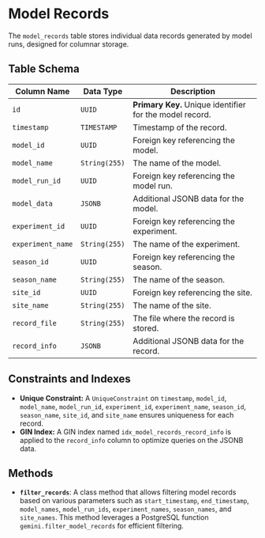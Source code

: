 # Model Records

The `model_records` table stores individual data records generated by model runs, designed for columnar storage.

## Table Schema

| Column Name       | Data Type   | Description                                                                                      |
| ----------------- | ----------- | ------------------------------------------------------------------------------------------------ |
| `id`              | `UUID`      | **Primary Key.** Unique identifier for the model record.                                         |
| `timestamp`       | `TIMESTAMP` | Timestamp of the record.                                                                         |
| `model_id`        | `UUID`      | Foreign key referencing the model.                                                               |
| `model_name`      | `String(255)` | The name of the model.                                                                           |
| `model_run_id`    | `UUID`      | Foreign key referencing the model run.                                                           |
| `model_data`      | `JSONB`     | Additional JSONB data for the model.                                                             |
| `experiment_id`   | `UUID`      | Foreign key referencing the experiment.                                                          |
| `experiment_name` | `String(255)` | The name of the experiment.                                                                      |
| `season_id`       | `UUID`      | Foreign key referencing the season.                                                              |
| `season_name`     | `String(255)` | The name of the season.                                                                          |
| `site_id`         | `UUID`      | Foreign key referencing the site.                                                                |
| `site_name`       | `String(255)` | The name of the site.                                                                            |
| `record_file`     | `String(255)` | The file where the record is stored.                                                             |
| `record_info`     | `JSONB`     | Additional JSONB data for the record.                                                            |

## Constraints and Indexes

- **Unique Constraint:** A `UniqueConstraint` on `timestamp`, `model_id`, `model_name`, `model_run_id`, `experiment_id`, `experiment_name`, `season_id`, `season_name`, `site_id`, and `site_name` ensures uniqueness for each record.
- **GIN Index:** A GIN index named `idx_model_records_record_info` is applied to the `record_info` column to optimize queries on the JSONB data.

## Methods

- **`filter_records`**: A class method that allows filtering model records based on various parameters such as `start_timestamp`, `end_timestamp`, `model_names`, `model_run_ids`, `experiment_names`, `season_names`, and `site_names`. This method leverages a PostgreSQL function `gemini.filter_model_records` for efficient filtering.
